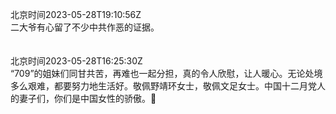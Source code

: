 北京时间2023-05-28T19:10:56Z<br>二大爷有心留了不少中共作恶的证据。<br><br><br>北京时间2023-05-28T16:25:30Z<br>“709”的姐妹们同甘共苦，再难也一起分担，真的令人欣慰，让人暖心。无论处境多么艰难，都要努力地生活好。敬佩野靖环女士，敬佩文足女士。中国十二月党人的妻子们，你们是中国女性的骄傲。🌹<br><br><br>